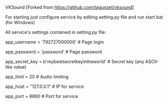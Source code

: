 VKSound [Forked from https://github.com/tagunzet/vksound]


For starting just configure service by editing setting.py file and run start.bat (for Windows)


All service's settings contained in setting.py file:



app_username = '792727000000'			        	 		# Page login

app_password = 'password'						          	# Page password

app_secret_key = b'mybestsecretkeyintheworld'		# Secret key (any ASCII-like value)

app_limit = 20								               		# Audio limiting

app_host = "127.0.0.1"						          		# IP for service

app_port = 8890									              	# Port for service



